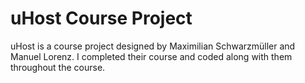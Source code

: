# uHost Course Project

uHost is a course project designed by Maximilian Schwarzmüller and Manuel Lorenz. I completed their course and coded along with them throughout the course.
